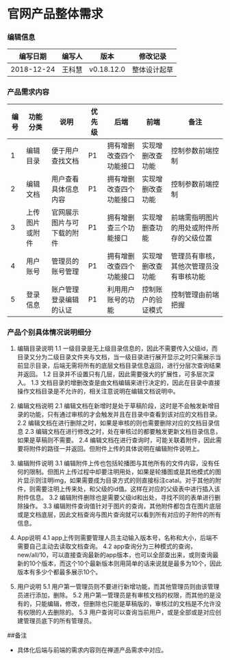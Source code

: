 # 官网产品整体需求

### 编辑信息

|编写日期|编写人|版本|修改记录|
|----|-----|----|----|
| 2018-12-24 | 王科慧 |v0.18.12.0|整体设计起草|

### 产品需求内容

|编号   | 功能分类  | 说明  | 优先级  | 后端  | 前端  | 备注  |
| ------------ | ------------ | ------------ | ------------ | ------------ | ------------ | ------------ |
| 1  | 编辑目录  | 便于用户查找文档  | P1  | 拥有增删改查四个功能接口  | 实现增删改查功能  | 控制参数前端控制  |
| 2  | 编辑文档  | 用户查看具体信息内容  | P1  | 拥有增删改查四个功能接口  | 实现增删改查功能  | 控制参数前端控制  |
|3|上传图片或附件 |官网展示图片与可下载的附件|P1|拥有增删查三个功能接口|实现增删查功能|前端需指明图片的用处或附件所存的父级位置|
|4|用户账号|管理员的账号管理|P1|拥有增删改查四个功能接口|实现增删改查功能|管理员有审核，其他次管理员没有审核功能|
|5|登录信息|账户管理登录编辑的认证|P1|利用用户账号的功能|控制账户的验证模式|控制管理由前端把握 |

### 产品个别具体情况说明细分

1. 编辑目录说明
 1.1 一级目录是无上级目录信息的，因此不需要传入父级id，而目录又分为二级目录文件夹与文档，当一级目录进行展开显示之时只需展示当前显示目录，后端无需将所有的底层文档目录信息返回，进行分层次查询结果并返回。
 1.2 目录并不设置只有几层，因此需要强大的扩展性，可多层次深入。
 1.3 文档目录的增删改查是由文档编辑来进行决定的，因此在目录中直接操作文档目录是不允许的，相关注意说明在编辑文档说明中。

2. 编辑文档说明
 2.1 编辑文档在新增时是处于草稿阶段，这时是不会触发新增目录的功能，只有通过审核的才会触发并且在目录中查看到该对应的文档目录。
 2.2 编辑文档在进行删除之时，如果是审核的则也需要删除对应的文档目录信息
 2.3 编辑文档在进行修改之时，处在审核过的都要触发更新文档目录信息，如果是草稿则不需要。
 2.4 编辑文档在进行查询时，可能关联着附件，因此需要将附件的路径一并返回。但附件上传的具体说明在编辑附件说明上。

3. 编辑附件说明
 3.1 编辑附件上传也包括轮播图与其他所有的文件内容，没有任何的限制。但图片上传过程中却要注明用处，如果是轮播图或是其他模式的图片显示则注明img，如果需要成为目录方式的则直接标注catal。对于其他的附件，则需要注明上传来处，和父级的id值。这样在对应的父级表中进行插入该附件信息。
 3.2 编辑附件删除也是需要父级id和出处，寻找不同的表单进行删除操作。
 3.3 编辑附件查询值针对于图片的查询，其他附件都包含在图片底层或是文档底层，因此文档查询与图片查询就可以看到所有对应的子附件的所有信息。

4. App说明
 4.1 app上传则需要管理人员主动输入版本号，名称和大小，后端不需要自己主动去读取文档查询。
 4.2 app查询分为三种模式的查询，new/all/10，可以直接查询最新的app版本，也可以全部查出来，或则查询最新的10个版本，而这个10个最新版本则用简单的话来说就是最多为10个，因此版本有多少个都最多展示10个。

5. 用户说明
 5.1 用户第一管理员则不要进行新增功能，而其他管理员则由该管理员进行添加，删除。
 5.2 用户第一管理员是有审核文档的权限，而其他的是没有的，只能编辑，修改，但删除也只能是草稿版的，审核过的文档是不允许没有权限的人去删除的。
 5.3 用户查询可以查询当前用户，或是全部或是对应创建管理员底下的所有管理员。


##备注
- 具体化后端与前端的需求内容则在禅道产品需求中对应。